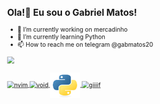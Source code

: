 ## Ola!👋 Eu sou o Gabriel Matos! 

- 🔭 I’m currently working on mercadinho
- 🌱 I’m currently learning Python
- 📫 How to reach me on telegram @gabmatos20
<div>
  <a href="https://github.com/sukunadotjpg">
  <img height:"180" src="https://github-readme-stats.vercel.app/api?username=sukunadotjpg&show_icons=true&theme=gruvbox">
</div>
  
 
<div style="display: inline_block"><br>
  <img align="center" alt="nvim" height="60" width="70" src="https://camo.githubusercontent.com/67d8d32acb9aa6ef50a036e831334c538cbdb5756d3d42b5bf378212c394c8c7/68747470733a2f2f662e636c6f75642e6769746875622e636f6d2f6173736574732f3231313236322f323233373936332f32336562643565342d396264332d313165332d393136342d3262386165646165393032302e706e67">
  <img align="center" alt="void" height="60" width="70" src="https://upload.wikimedia.org/wikipedia/commons/0/02/Void_Linux_logo.svg">
  <img align="center" alt="python" height="60" width="70" src="https://raw.githubusercontent.com/devicons/devicon/master/icons/python/python-original.svg">
  <img align="center" alt="giiiif" height="100" width="100" src="https://media.discordapp.net/attachments/874107689570033734/882008656214917170/ezgif-4-5448fc85f244.gif?width=426&height=416">
</div>

